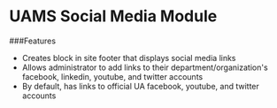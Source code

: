 # UAMS Social Media Module

###Features
* Creates block in site footer that displays social media links
* Allows administrator to add links to their department/organization's facebook, linkedin, youtube, and twitter accounts
* By default, has links to official UA facebook, youtube, and twitter accounts

